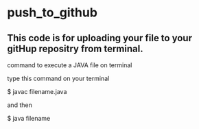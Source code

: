 # push_to_github
<h2>This code is for uploading your file to your gitHup repositry from terminal.</h2>

command to execute a JAVA file on terminal
<br>

<p>type this command on your terminal </p>
<p>$ javac filename.java</p>
<p>and then </p>
<p>$ java filename</p>
